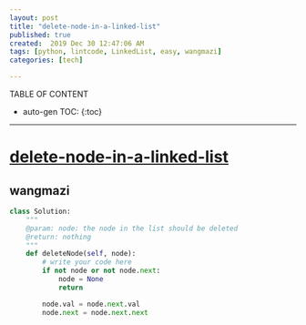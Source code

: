 ```yaml
---
layout: post
title: "delete-node-in-a-linked-list"
published: true
created:  2019 Dec 30 12:47:06 AM
tags: [python, lintcode, LinkedList, easy, wangmazi]
categories: [tech]

---
```


TABLE OF CONTENT

* auto-gen TOC:
{:toc}

- - -

# [delete-node-in-a-linked-list](https://www.lintcode.com/problem/delete-node-in-a-linked-list/description?_from=ladder&&fromId=99)

## wangmazi

```python
class Solution:
    """
    @param: node: the node in the list should be deleted
    @return: nothing
    """
    def deleteNode(self, node):
        # write your code here
        if not node or not node.next:
            node = None
            return

        node.val = node.next.val
        node.next = node.next.next
```
